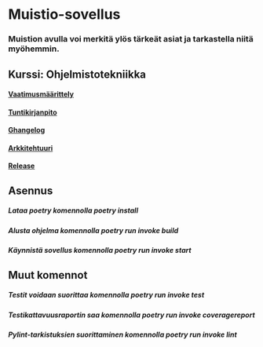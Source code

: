 # Muistio-sovellus

###  Muistion avulla voi merkitä ylös tärkeät asiat ja tarkastella niitä myöhemmin.


## Kurssi: Ohjelmistotekniikka

#### [Vaatimusmäärittely](https://github.com/venlavanhala/ot_harjoitustyo/blob/main/dokumentaatio/vaatimusmaarittely.md)
#### [Tuntikirjanpito](https://github.com/venlavanhala/ot_harjoitustyo/blob/main/dokumentaatio/tuntikirjanpito.md)
#### [Ghangelog](https://github.com/venlavanhala/ot_harjoitustyo/blob/main/dokumentaatio/changelog.md)
#### [Arkkitehtuuri](https://github.com/venlavanhala/ot_harjoitustyo/blob/main/dokumentaatio/arkkitehtuuri.md)
#### [Release](https://github.com/venlavanhala/ot_harjoitustyo/releases/tag/viikko5)

## Asennus

##### Lataa poetry komennolla *poetry install*
##### Alusta ohjelma komennolla *poetry run invoke build*
##### Käynnistä sovellus komennolla *poetry run invoke start*

## Muut komennot

##### Testit voidaan suorittaa komennolla *poetry run invoke test*
##### Testikattavuusraportin saa komennolla *poetry run invoke coveragereport*
##### Pylint-tarkistuksien suorittaminen komennolla *poetry run invoke lint*

